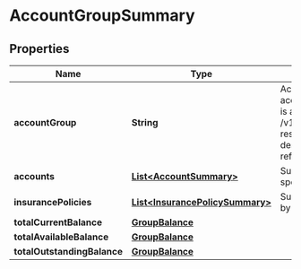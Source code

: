 # AccountGroupSummary

## Properties
Name | Type | Description | Notes
------------ | ------------- | ------------- | -------------
**accountGroup** | **String** | Account group is a classification of accounts according to their common characteristics. This is a reference data field. Please use /v1/apac/utilities/referenceData/{accountGroup} resource to get valid value of this field with description. You can use the field name as the referenceCode parameter to retrieve the values. | 
**accounts** | [**List&lt;AccountSummary&gt;**](AccountSummary.md) | Summarized list of each account type under a specific product group, held by customer | 
**insurancePolicies** | [**List&lt;InsurancePolicySummary&gt;**](InsurancePolicySummary.md) | Summarized list of every insurance policy held by the customer. |  [optional]
**totalCurrentBalance** | [**GroupBalance**](GroupBalance.md) |  |  [optional]
**totalAvailableBalance** | [**GroupBalance**](GroupBalance.md) |  |  [optional]
**totalOutstandingBalance** | [**GroupBalance**](GroupBalance.md) |  |  [optional]
